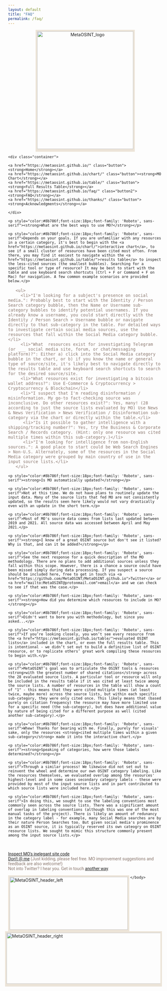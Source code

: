 ```yaml
---
layout: default
title: "FAQ"
permalink: /faq/
---
```


   <style>
    .container{  
      text-align: center;  
    }
    .container2{  
      font-size: 16px;
      color: #8b786f;
      font-family: 'Roboto', sans-serif;
    }
    .container3{  
      text-align: center;
    }
    .button {
      border: 2px solid #8b786f;
      border-radius: 8px;
      padding: 5px 15px;
      background-color: #f5f5f5;
      color: #8b786f;
      font-size: 23px;
      cursor: pointer;
      font-family: 'Open Sans', sans-serif;
    }
    .button2 {
      border: 2px solid #8b786f;
      border-radius: 8px;
      padding: 5px 15px;
      background-color: #dcdcdc;
      color: #8b786f;
      font-size: 23px;
      cursor: pointer;
      font-family: 'Open Sans', sans-serif;
    }
  </style>

  <body style="margin-right:95px;margin-left:95px">
  
  <div class="container3">

  <a href="https://metaosint.github.io/"><img src="https://raw.githubusercontent.com/MetaOSINT/MetaOSINT.github.io/main/MetaOSINT_logo.PNG" alt="MetaOSINT_logo" width="315" height="385" style="border:5px solid #ece4d8;box-shadow: 0px 4px 0px #ece4d8"></a>
  
   </div>
   
    <div class="container">  
      
    <a href="https://metaosint.github.io/" class="button"><strong>Home</strong></a>
    <a href="https://metaosint.github.io/chart/" class="button"><strong>MO Chart</strong></a>
    <a href="https://metaosint.github.io/table/" class="button"><strong>Full Results Table</strong></a>
    <a href="https://metaosint.github.io/faq/" class="button2"><strong>FAQ</strong></a>
    <a href="https://metaosint.github.io/thanks/" class="button"><strong>Acknowledgments</strong></a>
       
    </div>

    <p style="color:#8b786f;font-size:18px;font-family: 'Roboto', sans-serif"><strong>What are the best ways to use MO?</strong></p>
    
    <p style="color:#8b786f;font-size:18px;font-family: 'Roboto', sans-serif">Depends on your goals. If you are unfamiliar with any resources in a certain category, it's best to begin with the <a href="https://metaosint.github.io/chart/">interactive chart</a>, to see if a small cluster of resources have been cited most often. From there, you may find it easiest to navigate within the <a href="https://metaosint.github.io/table/">results table</a> to inspect the less-cited sources (the smallest bubbles). Searching for a specific tool or type of resource? It may be best to start with the table and use keyboard search shortcuts (Ctrl + F or Command + F on Mac) for navigation. A few common example scenarios are provided below.</p>
   
   <div class="container2">

       <ul>
         <li>"I'm looking for a subject's presence on social media.": Probably best to start with the Identity / Person Search category bubble, then the Name or Username sub-category bubbles to identify potential usernames. If you already know a username, you could start directly with the Identity / Person Search > Username bubble or navigate directly to that sub-category in the table. For detailed ways to investigate certain social media sources, use the resources that fall within the Social Media category bubble.</li>
         <li>"What  resources exist for investigating Telegram (or ___ social media site, forum, or chat/messaging platform)?": Either a) click into the Social Media category bubble in the chart, or b) if you know the name or general type of source/site, it's likely best to navigate directly to the results table and use keyboard search shortcuts to search for the desired source/site.
         <li>"What resources exist for investigating a bitcoin wallet address?": Use E-Commerce & Cryptocurrency > Cryptocurrency & Blockchain</li>
         <li>"I suspect that I'm reading disinformation / misinformation. My go-to fact-checking source was inconclusive. Do other resources exist?": Yes, many! (28 according to just the source lists evaluated by MO) Use News & News Verification > News Verification / Disinformation sub-category via the chart or directly within the table.</li>
          <li>"Is it possible to gather intelligence with a shipping/tracking number?": Yes, try the Business & Corporate Search / Records category. (Hint: only one resource was cited multiple times within this sub-category.)</li>
          <li>"I'm looking for intelligence from non-English sources.": A good place to start could be Web Search Engines > Non-U.S. Alternately, some of the resources in the Social Media category were grouped by main country of use in the input source lists.</li>
       </ul>
      
   </div>

    <p style="color:#8b786f;font-size:18px;font-family: 'Roboto', sans-serif"><strong>Is MO automatically updated?</strong></p>
    
    <p style="color:#8b786f;font-size:18px;font-family: 'Roboto', sans-serif">Not at this time. We do not have plans to routinely update the input data. Many of the source lists that fed MO are not consistently updated, so the results seen here likely would not vary drastically even with an update in the short term.</p>
   
    <p style="color:#8b786f;font-size:18px;font-family: 'Roboto', sans-serif">Most of MO's source data comes from lists last updated between 2019 and 2021. All source data was accessed between April and May 2021.</p>

    <p style="color:#8b786f;font-size:18px;font-family: 'Roboto', sans-serif"><strong>I know of a great OSINT source but don't see it listed? Why is that, and can it be added?</strong></p>
   
    <p style="color:#8b786f;font-size:18px;font-family: 'Roboto', sans-serif">See the next response for a quick description of the MO methodology. There are no plans to add additional sources unless they fall within this scope. However, there is a chance a source could have been missed simply during data processing. If you suspect a source should be included here, free to get in touch via <a href="https://github.com/MetaOSINT/MetaOSINT.github.io">Twitter</a> or <a href="mailto:MetaOSINT@protonmail.com">email</a> and we can check to see if that was the case.</p>

    <p style="color:#8b786f;font-size:18px;font-family: 'Roboto', sans-serif"><strong>How did you determine which resources to include in MO?</strong></p>

    <p style="color:#8b786f;font-size:18px;font-family: 'Roboto', sans-serif">Didn't want to bore you with methodology, but since you asked...</p>
   
    <p style="color:#8b786f;font-size:18px;font-family: 'Roboto', sans-serif">If you’re looking closely, you won’t see every resource from the <a href="https://metaosint.github.io/table/">evaluated OSINT lists</a> included in the chart, or even the full results table. This is intentional - we didn’t set out to build a definitive list of OSINT resource, or to replicate others’ great work compiling these resources to begin with.</p>

    <p style="color:#8b786f;font-size:18px;font-family: 'Roboto', sans-serif">MetaOSINT’s goal was to articulate the OSINT tools & resources <strong>with the greatest number of shared citations</strong> across the 28 evaluated source lists. A particular tool or resource will only be included in the results table if it was cited at least twice among the source lists. A number of resources in the table will show a count of "1" - this means that they were cited multiple times (at least twice, maybe more) across the source lists, but within each specific sub-category, they were only cited once. This likely means that (based purely on citation frequency) the resource may have more limited use for a specific need (the sub-category), but does have additional value by nature of being cited for a different purpose as well (cited another sub-category).</p>

    <p style="color:#8b786f;font-size:18px;font-family: 'Roboto', sans-serif">Whew! Thanks for bearing with me. Finally, purely for visuals' sake, only the resources <strong>cited multiple times within a given sub-category</strong> made it into the interactive chart.</p>

    <p style="color:#8b786f;font-size:18px;font-family: 'Roboto', sans-serif"><strong>Speaking of categories, how were those labels determined?</strong></p>
   
    <p style="color:#8b786f;font-size:18px;font-family: 'Roboto', sans-serif">Through a similar process! We likewise did not set out to reinvent the wheel and determine our own OSINT category labeling. Like the resources themselves, we evaluated overlap among the resources' highest-level and in some cases secondary category labels - these were provided by most of the input source lists and in part contributed to which source lists were included here.</p>

    <p style="color:#8b786f;font-size:18px;font-family: 'Roboto', sans-serif">In doing this, we sought to use the labeling conventions most commonly seen across the source lists. There was a significant amount of overlap in labeling conventions (although this was one of the most manual tasks of the project). There is likely an amount of redunancy in the category label - for example, many Social Media searches are by their nature Person Searches too. But given social media's prominence as an OSINT source, it is typically reserved its own cateogry on OSINT resource lists. We sought to mimic this structure commonly present among the input source lists.</p>

   
  </body>

<p style="color:#8b786f;font-size:14px;font-family: 'Roboto', sans-serif"><br><br><a href="https://github.com/MetaOSINT/MetaOSINT.github.io">Inspect MO's inelegant site code</a>
<br><a href="https://twitter.com/IntelScott">Don't @ me</a> (Just kidding, please feel free. MO improvement suggestions and feedback are also welcome!)
<br>Not into Twitter? I hear you. Get in touch <a href="mailto:MetaOSINT@protonmail.com">another way</a>.</p>

  <body style="margin-right:95px;margin-left:95px">

  <img src="https://raw.githubusercontent.com/MetaOSINT/MetaOSINT.github.io/main/header_left.PNG" alt="MetaOSINT_header_left" width="387" height="173" style="border:5px solid #ece4d8;box-shadow: 0px 4px 0px #ece4d8" align="left">

  <img src="https://raw.githubusercontent.com/MetaOSINT/MetaOSINT.github.io/main/header_right.PNG" alt="MetaOSINT_header_right" width="530" height="167" style="border:5px solid #ece4d8;box-shadow: 0px 4px 0px #ece4d8" align="right">

    </body>

